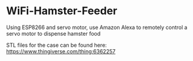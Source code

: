 # WiFi-Hamster-Feeder

  Using ESP8266 and servo motor, use Amazon Alexa to remotely control a servo motor to dispense hamster food

  STL files for the case can be found here: https://www.thingiverse.com/thing:6362257
